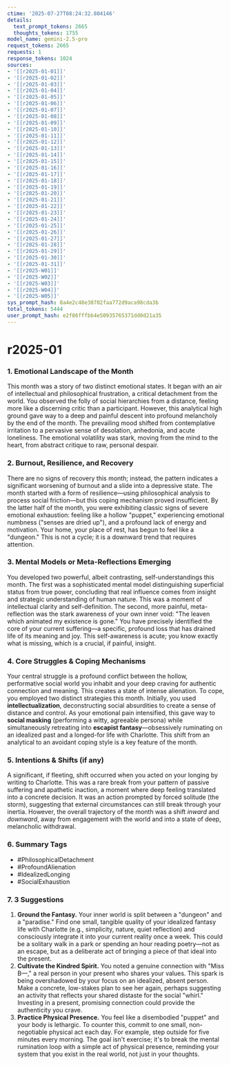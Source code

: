 ```yaml
---
ctime: '2025-07-27T08:24:32.804146'
details:
  text_prompt_tokens: 2665
  thoughts_tokens: 1755
model_name: gemini-2.5-pro
request_tokens: 2665
requests: 1
response_tokens: 1024
sources:
- '[[r2025-01-01]]'
- '[[r2025-01-02]]'
- '[[r2025-01-03]]'
- '[[r2025-01-04]]'
- '[[r2025-01-05]]'
- '[[r2025-01-06]]'
- '[[r2025-01-07]]'
- '[[r2025-01-08]]'
- '[[r2025-01-09]]'
- '[[r2025-01-10]]'
- '[[r2025-01-11]]'
- '[[r2025-01-12]]'
- '[[r2025-01-13]]'
- '[[r2025-01-14]]'
- '[[r2025-01-15]]'
- '[[r2025-01-16]]'
- '[[r2025-01-17]]'
- '[[r2025-01-18]]'
- '[[r2025-01-19]]'
- '[[r2025-01-20]]'
- '[[r2025-01-21]]'
- '[[r2025-01-22]]'
- '[[r2025-01-23]]'
- '[[r2025-01-24]]'
- '[[r2025-01-25]]'
- '[[r2025-01-26]]'
- '[[r2025-01-27]]'
- '[[r2025-01-28]]'
- '[[r2025-01-29]]'
- '[[r2025-01-30]]'
- '[[r2025-01-31]]'
- '[[r2025-W01]]'
- '[[r2025-W02]]'
- '[[r2025-W03]]'
- '[[r2025-W04]]'
- '[[r2025-W05]]'
sys_prompt_hash: 8a4e2c48e30702faa772d9aca98cda3b
total_tokens: 5444
user_prompt_hash: e2f86fffbb4e50935765371dd0d21a35
---
```

# r2025-01

### 1. Emotional Landscape of the Month
This month was a story of two distinct emotional states. It began with an air of intellectual and philosophical frustration, a critical detachment from the world. You observed the folly of social hierarchies from a distance, feeling more like a discerning critic than a participant. However, this analytical high ground gave way to a deep and painful descent into profound melancholy by the end of the month. The prevailing mood shifted from contemplative irritation to a pervasive sense of desolation, anhedonia, and acute loneliness. The emotional volatility was stark, moving from the mind to the heart, from abstract critique to raw, personal despair.

### 2. Burnout, Resilience, and Recovery
There are no signs of recovery this month; instead, the pattern indicates a significant worsening of burnout and a slide into a depressive state. The month started with a form of resilience—using philosophical analysis to process social friction—but this coping mechanism proved insufficient. By the latter half of the month, you were exhibiting classic signs of severe emotional exhaustion: feeling like a hollow "puppet," experiencing emotional numbness ("senses are dried up"), and a profound lack of energy and motivation. Your home, your place of rest, has begun to feel like a "dungeon." This is not a cycle; it is a downward trend that requires attention.

### 3. Mental Models or Meta-Reflections Emerging
You developed two powerful, albeit contrasting, self-understandings this month. The first was a sophisticated mental model distinguishing superficial status from true power, concluding that real influence comes from insight and strategic understanding of human nature. This was a moment of intellectual clarity and self-definition. The second, more painful, meta-reflection was the stark awareness of your own inner void: "The leaven which animated my existence is gone." You have precisely identified the core of your current suffering—a specific, profound loss that has drained life of its meaning and joy. This self-awareness is acute; you know exactly what is missing, which is a crucial, if painful, insight.

### 4. Core Struggles & Coping Mechanisms
Your central struggle is a profound conflict between the hollow, performative social world you inhabit and your deep craving for authentic connection and meaning. This creates a state of intense alienation. To cope, you employed two distinct strategies this month. Initially, you used **intellectualization**, deconstructing social absurdities to create a sense of distance and control. As your emotional pain intensified, this gave way to **social masking** (performing a witty, agreeable persona) while simultaneously retreating into **escapist fantasy**—obsessively ruminating on an idealized past and a longed-for life with Charlotte. This shift from an analytical to an avoidant coping style is a key feature of the month.

### 5. Intentions & Shifts (if any)
A significant, if fleeting, shift occurred when you acted on your longing by writing to Charlotte. This was a rare break from your pattern of passive suffering and apathetic inaction, a moment where deep feeling translated into a concrete decision. It was an action prompted by forced solitude (the storm), suggesting that external circumstances can still break through your inertia. However, the overall trajectory of the month was a shift *inward* and *downward*, away from engagement with the world and into a state of deep, melancholic withdrawal.

### 6. Summary Tags
- #PhilosophicalDetachment
- #ProfoundAlienation
- #IdealizedLonging
- #SocialExhaustion

### 7. 3 Suggestions
1.  **Ground the Fantasy.** Your inner world is split between a "dungeon" and a "paradise." Find one small, tangible quality of your idealized fantasy life with Charlotte (e.g., simplicity, nature, quiet reflection) and consciously integrate it into your current reality once a week. This could be a solitary walk in a park or spending an hour reading poetry—not as an escape, but as a deliberate act of bringing a piece of that ideal into the present.
2.  **Cultivate the Kindred Spirit.** You noted a genuine connection with "Miss B—," a real person in your present who shares your values. This spark is being overshadowed by your focus on an idealized, absent person. Make a concrete, low-stakes plan to see her again, perhaps suggesting an activity that reflects your shared distaste for the social "whirl." Investing in a present, promising connection could provide the authenticity you crave.
3.  **Practice Physical Presence.** You feel like a disembodied "puppet" and your body is lethargic. To counter this, commit to one small, non-negotiable physical act each day. For example, step outside for five minutes every morning. The goal isn't exercise; it's to break the mental rumination loop with a simple act of physical presence, reminding your system that you exist in the real world, not just in your thoughts.